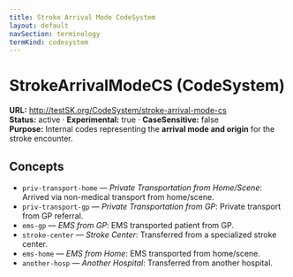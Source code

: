 ```yaml
---
title: Stroke Arrival Mode CodeSystem
layout: default
navSection: terminology
termKind: codesystem
---
```


# StrokeArrivalModeCS (CodeSystem)

**URL:** http://testSK.org/CodeSystem/stroke-arrival-mode-cs  
**Status:** active · **Experimental:** true · **CaseSensitive:** false  
**Purpose:** Internal codes representing the **arrival mode and origin** for the stroke encounter.

## Concepts
- `priv-transport-home` — *Private Transportation from Home/Scene*: Arrived via non-medical transport from home/scene.  
- `priv-transport-gp` — *Private Transportation from GP*: Private transport from GP referral.  
- `ems-gp` — *EMS from GP*: EMS transported patient from GP.  
- `stroke-center` — *Stroke Center*: Transferred from a specialized stroke center.  
- `ems-home` — *EMS from Home*: EMS transported from home/scene.  
- `another-hosp` — *Another Hospital*: Transferred from another hospital.

